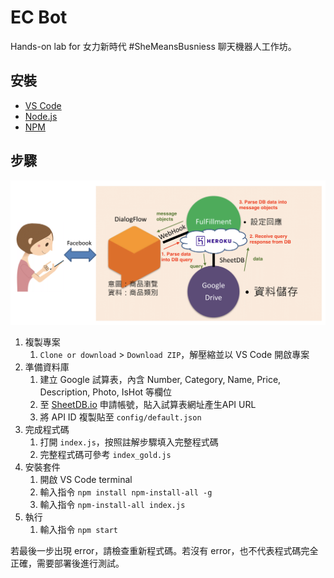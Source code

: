 # EC Bot

Hands-on lab for 女力新時代 #SheMeansBusniess 聊天機器人工作坊。

## 安裝

- [VS Code](https://code.visualstudio.com/)
- [Node.js](https://nodejs.org/en/download/)
- [NPM](https://github.com/nodejs-tw/nodejs-wiki-book/blob/master/zh-tw/node_npm.rst#%E5%AE%89%E8%A3%9D-npm)

## 步驟

![](https://github.com/pyliaorachel/ECbot/blob/master/img/flow.png?raw=true)

1. 複製專案
    1. `Clone or download` > `Download ZIP`，解壓縮並以 VS Code 開啟專案
2. 準備資料庫
    1. 建立 Google 試算表，內含 Number, Category, Name, Price, Description, Photo, IsHot 等欄位
    2. 至 [SheetDB.io](https://sheetdb.io/) 申請帳號，貼入試算表網址產生API URL
    3. 將 API ID 複製貼至 `config/default.json`
3. 完成程式碼
    1. 打開 `index.js`，按照註解步驟填入完整程式碼
    2. 完整程式碼可參考 `index_gold.js`
4. 安裝套件
    1. 開啟 VS Code terminal
    2. 輸入指令 `npm install npm-install-all -g`
    3. 輸入指令 `npm-install-all index.js`
5. 執行
    1. 輸入指令 `npm start`

若最後一步出現 error，請檢查重新程式碼。若沒有 error，也不代表程式碼完全正確，需要部署後進行測試。
